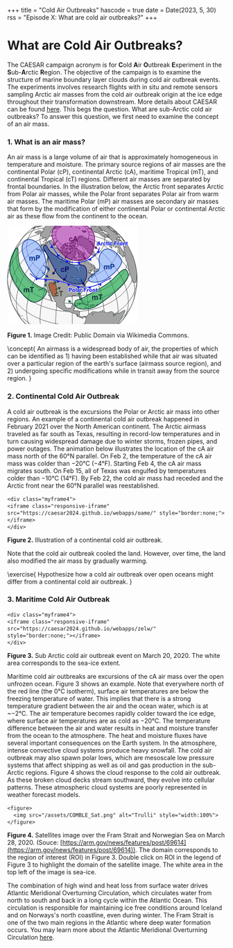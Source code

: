 +++
title = "Cold Air Outbreaks"
hascode = true
date = Date(2023, 5, 30)
rss = "Episode X: What are cold air outbreaks?"
+++

#  What are Cold Air Outbreaks?

The CAESAR campaign acronym is for **C**old **A**ir **O**utbreak **E**xperiment in the **S**ub-**A**rctic **R**egion. The objective of the campaign is to examine the structure of marine boundary layer clouds during cold air outbreak events. The experiments involves research flights with in situ and remote sensors sampling Arctic air masses from the cold air outbreak origin at the ice edge throughout their transformation downstream. More details about CAESAR can be found [here](https://www.eol.ucar.edu/field_projects/caesar). This begs the question. What are sub-Arctic cold air outbreaks? To answer this question, we first need to examine the concept of an air mass.

### 1. What is an air mass?

An air mass is a large volume of air that is approximately homogeneous in temperature and moisture. The primary source regions of air masses are the continental Polar (cP), continental Arctic (cA), maritime Tropical (mT), and continental Tropical (cT) regions. Different air masses are separated by frontal boundaries. In the illustration below, the Arctic front separates Arctic from Polar air masses, while the Polar front separates Polar air from warm air masses. The maritime Polar (mP) air masses are secondary air masses that form by the modification of either continental Polar or continental Arctic air as these flow from the continent to the ocean. 

![Airmasses origin](/assets/airmassesorigin.png)

**Figure 1.**  Image Credit: Public Domain via Wikimedia Commons.

\concept{
    An airmass is a widespread body of air, the properties of which can be identified as 1) having been established while that air was situated over a particular region of the earth's surface (airmass source region), and 2) undergoing specific modifications while in transit away from the source region.
}

### 2. Continental Cold Air Outbreak 

A cold air outbreak is the excursions the Polar or Arctic air mass into other regions. An example of a continental cold air outbreak happened in February 2021 over the North American continent. The Arctic airmass traveled as far south as Texas, resulting in record-low temperatures and in turn causing widespread damage due to winter storms, frozen pipes, and power outages. The animation below illustrates the location of the cA air mass north of the 60°N parallel. On Feb 2, the temperature of the cA air mass was colder than −20°C (−4°F). Starting Feb 4, the cA air mass migrates south. On Feb 15, all of Texas was engulfed by temperatures colder than −10°C (14°F).  By Feb 22, the cold air mass had receded and the Arctic front near the 60°N parallel was reestablished. 

~~~
<div class="myframe4">
<iframe class="responsive-iframe" src="https://caesar2024.github.io/webapps/oame/" style="border:none;"></iframe>
</div>
~~~

**Figure 2.** Illustration of a continental cold air outbreak. 

Note that the cold air outbreak cooled the land. However, over time, the land also modified the air mass by gradually warming. 

\exercise{
    Hypothesize how a cold air outbreak over open oceans might differ from a continental cold air outbreak. 
}

### 3. Maritime Cold Air Outbreak

~~~
<div class="myframe4">
<iframe class="responsive-iframe" src="https://caesar2024.github.io/webapps/zelw/"   style="border:none;"></iframe>
</div>
~~~
**Figure 3.** Sub Arctic cold air outbreak event on March 20, 2020. The white area corresponds to the sea-ice extent.

Maritime cold air outbreaks are excursions of the cA air mass over the open unfrozen ocean. Figure 3 shows an example. Note that everywhere north of the red line (the 0°C isotherm), surface air temperatures are below the freezing temperature of water. This implies that there is a strong temperature gradient between the air and the ocean water, which is at ~−2°C. The air temperature becomes rapidly colder toward the ice edge, where surface air temperatures are as cold as −20°C. The temperature difference between the air and water results in heat and moisture transfer from the ocean to the atmosphere. The heat and moisture fluxes have several important consequences on the Earth system. In the atmosphere, intense convective cloud systems produce heavy snowfall. The cold air outbreak may also spawn polar lows, which are mesoscale low pressure systems that affect shipping as well as oil and gas production in the sub-Arctic regions. Figure 4 shows the cloud response to the cold air outbreak. As these broken cloud decks stream southward, they evolve into cellular patterns. These atmospheric cloud systems are poorly represented in weather forecast models.

~~~
<figure>
  <img src="/assets/COMBLE_Sat.png" alt="Trulli" style="width:100%">
</figure>
~~~

**Figure 4.** Satellites image over the Fram Strait and Norwegian Sea on March 28, 2020. (Souce: [https://arm.gov/news/features/post/69614](https://arm.gov/news/features/post/69614)). The domain corresponds to the region of interest (ROI) in Figure 3. Double click on ROI in the legend of Figure 3 to highlight the domain of the satellite image. The white area in the top left of the image is sea-ice. 

The combination of high wind and heat loss from surface water drives Atlantic Meridional Overturning Circulation, which circulates water from north to south and back in a long cycle within the Atlantic Ocean.  This circulation is responsible for maintaining ice free conditions around Iceland and on Norways's north coastline, even during winter. The Fram Strait is one of the two main regions in the Atlantic where deep water formation occurs. You may learn more about the Atlantic Meridional Overturning Circulation [here](https://en.wikipedia.org/wiki/Atlantic_meridional_overturning_circulation).



